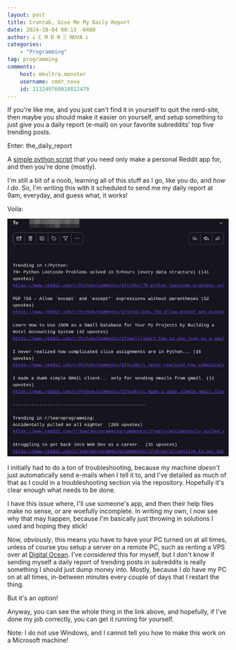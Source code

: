 ```yaml
---
layout: post
title: Crontab, Give Me My Daily Report
date: 2024-10-04 00:13 -0400
author: 𐕣 C M D R ░ NOVA 𐕣
categories:
    - "Programming"
tag: programming
comments:
    host: mkultra.monster
    username: cmdr_nova
    id: 113249769018812479
---
```

If you're like me, and you just can't find it in yourself to quit the nerd-site, then maybe you should make it easier on yourself, and setup something to just give you a daily report (e-mail) on your favorite subreddits' top five trending posts.

Enter: the_daily_report

A <a href="https://github.com/cmdr-nova/the_daily_report/tree/main" target="_blank">simple python script</a> that you need only make a personal Reddit app for, and then you're done (mostly).

I'm still a bit of a noob, learning all of this stuff as I go, like you do, and *how I do*. So, I'm writing this with it scheduled to send me my daily report at 9am, everyday, and guess what, it works!

Voila:

<img class="img-wrap" src="/img/posts/thereport/the_report_example.png">

I initially had to do a ton of troubleshooting, because my machine *doesn't* just automatically send e-mails when I tell it to, and I've detailed as much of that as I could in a troubleshooting section via the repository. Hopefully it's clear enough what needs to be done.

I have this issue where, I'll use someone's app, and then their help files make no sense, or are woefully incomplete. In writing my own, I now see why that may happen, because I'm basically just throwing in solutions I used and hoping they stick!

Now, *obviously*, this means you have to have your PC turned on at all times, unless of course you setup a server on a remote PC, such as renting a VPS over at <a href="https://www.digitalocean.com" target="_blank">Digital Ocean</a>. I've *considered* this for myself, but I don't know if sending myself a daily report of trending posts in subreddits is really something I should just dump money into. Mostly, because I *do* have my PC on at all times, in-between minutes every couple of days that I restart the thing.

But it's an option!

Anyway, you can see the whole thing in the link above, and hopefully, if I've done my job correctly, you can get it running for yourself.

Note: I do not use Windows, and I cannot tell you how to make this work on a Microsoft machine!
